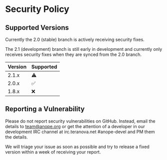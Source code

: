 # Security Policy

## Supported Versions

Currently the 2.0 (stable) branch is actively receiving security fixes.

The 2.1 (development) branch is still early in development and currently only receives security fixes when they are synced from the 2.0 branch.

Version | Supported
------- | ---------
2.1.x   | :warning:
2.0.x   | :white_check_mark:
1.8.x   | :x:

## Reporting a Vulnerability

Please do not report security vulnerabilities on GitHub. Instead, email the details to team@anope.org or get the attention of a developer in our development IRC channel at irc.teranova.net #anope-devel and PM them the details.

We will triage your issue as soon as possible and try to release a fixed version within a week of receiving your report.
